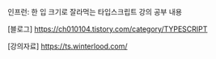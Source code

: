 인프런:
한 입 크기로 잘라먹는 타입스크립트 강의 공부 내용

[블로그]
https://ch010104.tistory.com/category/TYPESCRIPT

[강의자료]
https://ts.winterlood.com/
